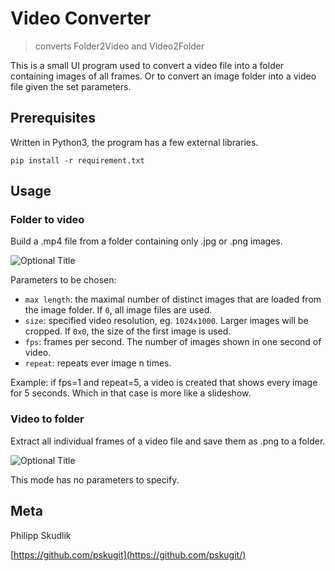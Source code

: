 # Video Converter
> converts Folder2Video and Video2Folder

This is a small UI program used to convert a video file into a folder containing images of all frames.
Or to convert an image folder into a video file given the set parameters.

## Prerequisites

Written in Python3, the program has a few external libraries.  

```
pip install -r requirement.txt
```

## Usage

### Folder to video

Build a .mp4 file from a folder containing only .jpg or .png images.

![](/images/vm1.JPG?raw=true "Optional Title")

Parameters to be chosen:

- `max length`: the maximal number of distinct images that are loaded from the image folder. If `0`, all image files are used.
- `size`: specified video resolution, eg. `1024x1000`. Larger images will be cropped. If `0x0`, the size of the first image is used. 
- `fps`: frames per second. The number of images shown in one second of video.
- `repeat`: repeats ever image n times. 

Example: if fps=1 and repeat=5, a video is created that shows every image for 5 seconds. Which in that case is more like a slideshow.

### Video to folder

Extract all individual frames of a video file and save them as .png to a folder.

![](/images/vm2.JPG?raw=true "Optional Title")

This mode has no parameters to specify.


## Meta

Philipp Skudlik 

[https://github.com/pskugit](https://github.com/pskugit/)

